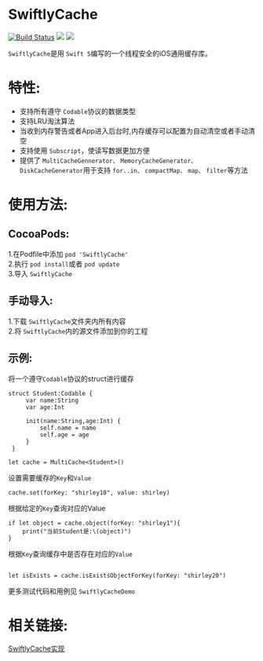 # SwiftlyCache

[![Build Status](https://travis-ci.org/hlc0000/SwiftlyCache.svg?branch=master)](https://travis-ci.org/hlc0000/SwiftlyCache)
![](https://img.shields.io/cocoapods/p/SwiftlyCache.svg?style=flat)
![](https://img.shields.io/cocoapods/v/SwiftlyCache.svg?style=flat)

 `SwiftlyCache`是用 `Swift 5`编写的一个线程安全的iOS通用缓存库。

特性:
==============

-  支持所有遵守 `Codable`协议的数据类型
-  支持LRU淘汰算法
-  当收到内存警告或者App进入后台时,内存缓存可以配置为自动清空或者手动清空
-  支持使用 `Subscript`，使读写数据更加方便
-  提供了 `MultiCacheGennerator、` `MemoryCacheGenerator、` `DiskCacheGenerator`用于支持 `for..in、`
   `compactMap、` `map、` `filter`等方法
  
  使用方法:
  =============
  CocoaPods:
  ------------------------------
  1.在Podfile中添加 `pod 'SwiftlyCache'`     
  2.执行 `pod install`或者 `pod update`    
  3.导入  `SwiftlyCache`    
  
  手动导入:
  ------------------------------
  1.下载 `SwiftlyCache`文件夹内所有内容  
  2.将 `SwiftlyCache`内的源文件添加到你的工程  
  
  示例:
  ------------------------------
  将一个遵守`Codable`协议的struct进行缓存
  
 ```
 struct Student:Codable {
      var name:String
      var age:Int
      
      init(name:String,age:Int) {
          self.name = name
          self.age = age
      }
  }
  ```
  ```
  let cache = MultiCache<Student>()
  
 ```
  
  设置需要缓存的`Key`和`Value`
  
  ```
  cache.set(forKey: "shirley10", value: shirley)
  
 ``` 
 
 根据给定的`Key`查询对应的Value
 
 ```
 if let object = cache.object(forKey: "shirley1"){
     print("当前Student是:\(object)")
 }
 ```
 
 根据`Key`查询缓存中是否存在对应的`Value`
 
 ```
 
 let isExists = cache.isExistsObjectForKey(forKey: "shirley20")
 
 ```
 
更多测试代码和用例见  `SwiftlyCacheDemo`

相关链接:
==============
[SwiftlyCache实现](https://juejin.im/post/5e7084886fb9a07c7b784f7f)
  

  
  
  


